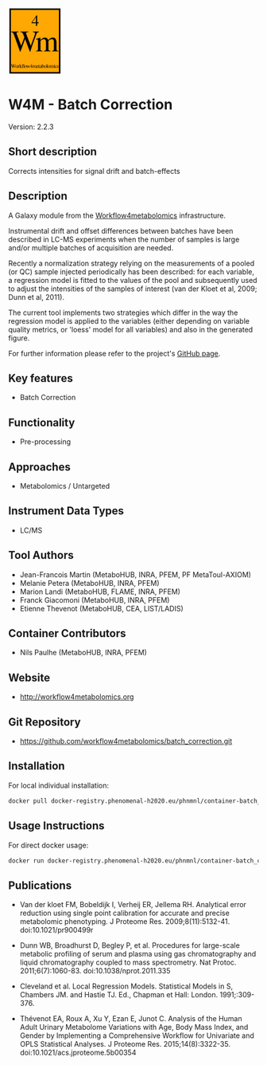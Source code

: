 <!-- Guidance: see https://github.com/phnmnl/phenomenal-h2020/wiki/The-Guideline-for-Container-GitHub-Respository-README.md-Creation -->

![Logo](w4m.png)

# W4M - Batch Correction
Version: 2.2.3

## Short description

<!-- 
This should only be 20 to 40 words, hopefully a single sentence.
-->

Corrects intensities for signal drift and batch-effects

## Description

A Galaxy module from the [Workflow4metabolomics](http://workflow4metabolomics.org) infrastructure. 

Instrumental drift and offset differences between batches have been described in LC-MS experiments when the number of samples is large and/or multiple batches of acquisition are needed.

Recently a normalization strategy relying on the measurements of a pooled (or QC) sample injected periodically has been described: for each variable, a regression model is fitted to the values of the pool and subsequently used to adjust the intensities of the samples of interest (van der Kloet et al, 2009; Dunn et al, 2011).

The current tool implements two strategies which differ in the way the regression model is applied to the variables (either depending on variable quality metrics, or 'loess' model for all variables) and also in the generated figure.

For further information please refer to the project's [GitHub page](https://github.com/workflow4metabolomics/batch_correction). 

## Key features

- Batch Correction

## Functionality

- Pre-processing 

## Approaches

- Metabolomics / Untargeted
  
## Instrument Data Types

- LC/MS

## Tool Authors

- Jean-Francois Martin (MetaboHUB, INRA, PFEM, PF MetaToul-AXIOM)
- Melanie Petera (MetaboHUB, INRA, PFEM)
- Marion Landi (MetaboHUB, FLAME, INRA, PFEM)
- Franck Giacomoni (MetaboHUB, INRA, PFEM)
- Etienne Thevenot (MetaboHUB, CEA, LIST/LADIS)

## Container Contributors

- Nils Paulhe (MetaboHUB, INRA, PFEM)

## Website

- http://workflow4metabolomics.org

## Git Repository

- https://github.com/workflow4metabolomics/batch_correction.git

## Installation 

For local individual installation:

```bash
docker pull docker-registry.phenomenal-h2020.eu/phnmnl/container-batch_correction
```

## Usage Instructions

For direct docker usage:

```bash
docker run docker-registry.phenomenal-h2020.eu/phnmnl/container-batch_correction ...
```

## Publications

<!-- Guidance:
Use AMA style publications as a list (you can export AMA from PubMed, on the Formats: Citation link when looking at the entry).
IMPORTANT: Publications section must be placed at the end and cannot be emptied!
-->

- Van der kloet FM, Bobeldijk I, Verheij ER, Jellema RH. Analytical error reduction using single point calibration for accurate and precise metabolomic phenotyping. J Proteome Res. 2009;8(11):5132-41. doi:10.1021/pr900499r 

- Dunn WB, Broadhurst D, Begley P, et al. Procedures for large-scale metabolic profiling of serum and plasma using gas chromatography and liquid chromatography coupled to mass spectrometry. Nat Protoc. 2011;6(7):1060-83. doi:10.1038/nprot.2011.335 

- Cleveland et al. Local Regression Models. Statistical Models in S, Chambers JM. and Hastie TJ. Ed., Chapman et Hall: London. 1991;:309-376.

- Thévenot EA, Roux A, Xu Y, Ezan E, Junot C. Analysis of the Human Adult Urinary Metabolome Variations with Age, Body Mass Index, and Gender by Implementing a Comprehensive Workflow for Univariate and OPLS Statistical Analyses. J Proteome Res. 2015;14(8):3322-35. doi:10.1021/acs.jproteome.5b00354

<!-- 
Template used: https://github.com/phnmnl/container-rnmr/blob/master/README.md
Tool used for AMA citation formatting: https://mickschroeder.com/citation/?
--->
